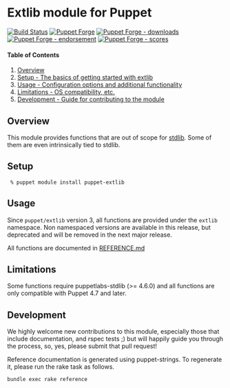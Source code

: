 # Extlib module for Puppet

[![Build Status](https://travis-ci.org/voxpupuli/puppet-extlib.png?branch=master)](https://travis-ci.org/voxpupuli/puppet-extlib)
[![Puppet Forge](https://img.shields.io/puppetforge/v/puppet/extlib.svg)](https://forge.puppetlabs.com/puppet/extlib)
[![Puppet Forge - downloads](https://img.shields.io/puppetforge/dt/puppet/extlib.svg)](https://forge.puppetlabs.com/puppet/extlib)
[![Puppet Forge - endorsement](https://img.shields.io/puppetforge/e/puppet/extlib.svg)](https://forge.puppetlabs.com/puppet/extlib)
[![Puppet Forge - scores](https://img.shields.io/puppetforge/f/puppet/extlib.svg)](https://forge.puppetlabs.com/puppet/extlib)

#### Table of Contents

1. [Overview](#overview)
2. [Setup - The basics of getting started with extlib](#setup)
3. [Usage - Configuration options and additional functionality](#usage)
4. [Limitations - OS compatibility, etc.](#limitations)
5. [Development - Guide for contributing to the module](#development)

## Overview

This module provides functions that are out of scope for [stdlib](https://github.com/puppetlabs/puppetlabs-stdlib).
Some of them are even intrinsically tied to stdlib.

## Setup

```console
 % puppet module install puppet-extlib
```

## Usage

Since `puppet/extlib` version 3, all functions are provided under the `extlib` namespace.
Non namespaced versions are available in this release, but deprecated and will be removed in the next major release.

All functions are documented in [REFERENCE.md](REFERENCE.md)

## Limitations

Some functions require puppetlabs-stdlib (>= 4.6.0) and all functions are only compatible with Puppet 4.7 and later.

## Development

We highly welcome new contributions to this module, especially those that
include documentation, and rspec tests ;) but will happily guide you through
the process, so, yes, please submit that pull request!

Reference documentation is generated using puppet-strings.
To regenerate it, please run the rake task as follows.

```console
bundle exec rake reference
```
